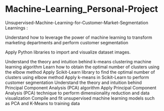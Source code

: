 # Machine-Learning_Personal-Project
Unsupervised-Machine-Learning-for-Customer-Market-Segmentation
Learnings :

Understand how to leverage the power of machine learning to transform marketing departments and perform customer segmentation

Apply Python libraries to import and visualize dataset images.

Understand the theory and intuition behind k-means clustering machine learning algorithm
Learn how to obtain the optimal number of clusters using the elbow method
Apply Scikit-Learn library to find the optimal number of clusters using elbow method
Apply k-means in Scikit-Learn to perform customer segmentation
Understand the theory and intuition behind Principal Component Analysis (PCA) algorithm
Apply Principal Component Analysis (PCA) technique to perform dimensionality reduction and data visualization
Compile and fit unsupervised machine learning models such as PCA and K-Means to training data
